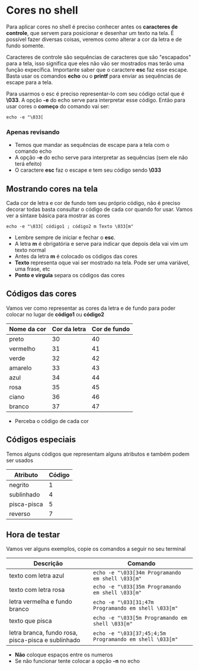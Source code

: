# Cores no shell

Para aplicar cores no shell é preciso conhecer antes os **caracteres de controle**, que servem para posicionar e desenhar um texto na tela.
É possível fazer diversas coisas, veremos como alterar a cor da letra e de fundo somente.          

Caracteres de controle são sequências de caracteres que são "escapados" para a tela, isso significa que eles não vão ser mostrados mas terão uma função
expecífica. Importante saber que o caractere **esc** faz esse escape. Basta usar os comandos **echo** ou o **printf** para enviar as sequências de escape
para a tela.

Para usarmos o esc é preciso representar-lo com seu código octal que é **\033**. A opção **-e** do echo serve para interpretar esse código.
Então para usar cores o **começo** do comando vai ser: 

`echo -e "\033[`

### Apenas revisando 
* Temos que mandar as sequências de escape para a tela com o comando echo 
*  A opção **-e** do echo serve para interpretar as sequências (sem ele não terá efeito)
*  O caractere **esc** faz o escape e tem seu código sendo **\033**

## Mostrando cores na tela

Cada cor de letra e cor de fundo tem seu próprio código, 
não é preciso decorar todas basta consultar o código de cada cor quando for usar. Vamos ver a sintaxe básica para mostrar as cores

`echo -e "\033[ código1 ; código2 m Texto \033[m" `

* Lembre sempre de iniciar e fechar o **esc**. 
* A letra **m** é obrigatória e serve para indicar que depois dela vai vim um texto normal
* Antes da letra **m** é colocado os códigos das cores
* **Texto** representa oque vai ser mostrado na tela. Pode ser uma variável, uma frase, etc 
* **Ponto e virgula** separa os códigos das cores

## Códigos das cores

Vamos ver como representar as cores da letra e de fundo para poder colocar no lugar de **código1** ou **código2**


  Nome da cor  | Cor da letra | Cor de fundo
-------        |--------------|--------------
preto          |    30        |   40    
vermelho       |    31        |   41    
verde          |    32        |   42    
amarelo        |    33        |   43   
azul           |    34        |   44   
rosa           |    35        |   45   
ciano          |    36        |   46   
branco         |    37        |   47   

* Perceba o código de cada cor

## Códigos especiais

Temos alguns códigos que representam alguns atributos e também podem ser usados

Atributo   | Código
---------- | -------
negrito    | 1
sublinhado | 4
pisca-pisca| 5
reverso    | 7

## Hora de testar
Vamos ver alguns exemplos, copie os comandos a seguir no seu terminal

Descrição | Comando
----------|--------
texto com letra azul | `echo -e "\033[34m Programando em shell \033[m"`
texto com letra rosa | `echo -e "\033[35m Programando em shell \033[m"`
letra vermelha e fundo branco | `echo -e "\033[31;47m Programando em shell \033[m"`
texto que pisca | `echo -e "\033[5m Programando em shell \033[m"`
letra branca, fundo rosa, pisca-pisca e sublinhado | `echo -e "\033[37;45;4;5m Programando em shell \033[m"`

* **Não** coloque espaços entre os numeros
* Se não funcionar tente colocar a opção **-n** no echo
